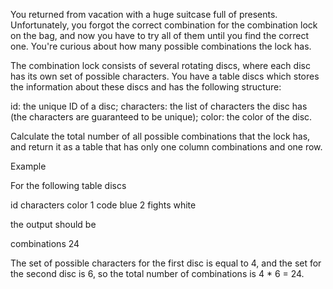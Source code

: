 You returned from vacation with a huge suitcase full of presents. Unfortunately, you forgot the correct combination for the combination lock on the bag, and now you have to try all of them until you find the correct one. You're curious about how many possible combinations the lock has.

The combination lock consists of several rotating discs, where each disc has its own set of possible characters. You have a table discs which stores the information about these discs and has the following structure:

id: the unique ID of a disc;
characters: the list of characters the disc has (the characters are guaranteed to be unique);
color: the color of the disc.

Calculate the total number of all possible combinations that the lock has, and return it as a table that has only one column combinations and one row.

Example

For the following table discs

id	characters	color
1	code	    blue
2	fights	    white

the output should be

combinations
24

The set of possible characters for the first disc is equal to 4, and the set for the second disc is 6, so the total number of combinations is 4 * 6 = 24.
